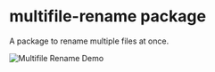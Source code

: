 # multifile-rename package

A package to rename multiple files at once.

![Multifile Rename Demo](https://n52vnw-bn1ap000.files.1drv.com/y3mrDBvvl0I72TeM8QICs-pmbGFa1KxhyoJRr1I77KoODKlUTs5TZ5f-AcjhxX6LCWp9fUu5rSrVFxE4B_XSaaF_OmkqxqGm4_wvcvjhM0nzVWHMpyGRbDkcWrfxef0_4LTH-804AkspvOzmtJUcaR9yI0LQTo32W2wFn7DBGyWQtk?width=1280&height=1024&cropmode=none "Multifile Rename Demo")
